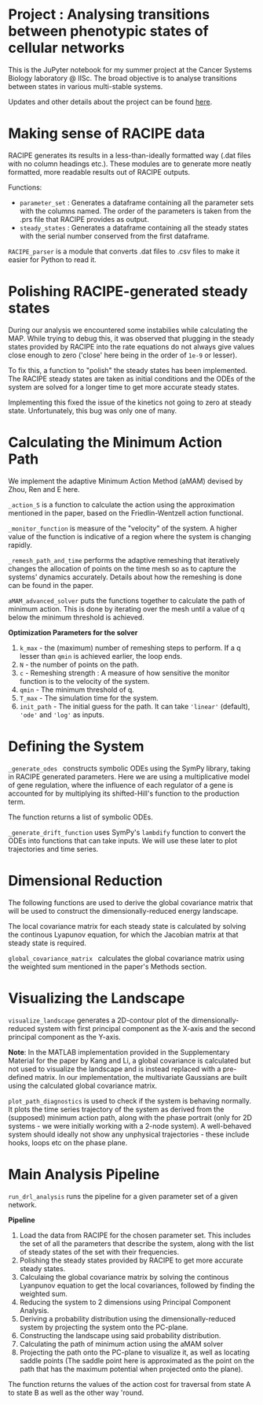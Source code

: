 # Project : Analysing transitions between phenotypic states of cellular networks
This is the JuPyter notebook for my summer project at the Cancer Systems Biology laboratory @ IISc. The broad objective is to analyse transitions between states in various multi-stable systems.

Updates and other details about the project can be found [here](https://docs.google.com/presentation/d/1Wb02X7PI-c182syrV49iUH8WHvz6C3KffE5MbGOBU-U/edit?slide=id.g35cf70c6234_0_0#slide=id.g35cf70c6234_0_0).

# Making sense of RACIPE data

RACIPE generates its results in a less-than-ideally formatted way (.dat files with no column headings etc.). These modules are to generate more neatly formatted, more readable results out of RACIPE outputs.

Functions:
- ```parameter_set``` : Generates a dataframe containing all the parameter sets with the columns named. The order of the parameters is taken from the .prs file that RACIPE provides as output.
- ```steady_states``` : Generates a dataframe containing all the steady states with the serial number conserved from the first dataframe.

```RACIPE_parser``` is a module that converts .dat files to .csv files to make it easier for Python to read it.

# Polishing RACIPE-generated steady states

During our analysis we encountered some instabilies while calculating the MAP. While trying to debug this, it was observed that plugging in the steady states provided by RACIPE into the rate equations do not always give values close enough to zero ('close' here being in the order of ```1e-9``` or lesser).

To fix this, a function to "polish" the steady states has been implemented. The RACIPE steady states are taken as initial conditions and the ODEs of the system are solved for a longer time to get more accurate steady states.

Implementing this fixed the issue of the kinetics not going to zero at steady state. Unfortunately, this bug was only one of many.

# Calculating the Minimum Action Path

We implement the adaptive Minimum Action Method (aMAM) devised by Zhou, Ren and E here.

```_action_S``` is a function to calculate the action using the approximation mentioned in the paper, based on the Friedlin-Wentzell action functional.

```_monitor_function``` is measure of the "velocity" of the system. A higher value of the function is indicative of a region where the system is changing rapidly.

```_remesh_path_and_time``` performs the adaptive remeshing that iteratively changes the allocation of points on the time mesh so as to capture the systems' dynamics accurately. Details about how the remeshing is done can be found in the paper.

```aMAM_advanced_solver``` puts the functions together to calculate the path of minimum action. This is done by iterating over the mesh until a value of q below the minimum threshold is achieved.

**Optimization Parameters for the solver**


1.   ```k_max``` - the (maximum) number of remeshing steps to perform. If a q lesser than ```qmin``` is achieved earlier, the loop ends.
2.   ```N``` - the number of points on the path.
3. ```c``` - Remeshing strength : A measure of how sensitive the monitor function is to the velocity of the system.
4. ```qmin``` - The minimum threshold of q.
5. ```T_max``` - The simulation time for the system.
6. ```init_path``` - The initial guess for the path. It can take ```'linear'```  (default), ```'ode'``` and ```'log'``` as inputs.

# Defining the System

```_generate_odes ``` constructs symbolic ODEs using the SymPy library, taking in RACIPE generated parameters.
Here we are using a multiplicative model of gene regulation, where the influence of each regulator of a gene is accounted for by multiplying its shifted-Hill's function to the production term.

The function returns a list of symbolic ODEs.

```_generate_drift_function``` uses SymPy's ```lambdify``` function to convert the ODEs into functions that can take inputs. We will use these later to plot trajectories and time series.

# Dimensional Reduction


The following functions are used to derive the global covariance matrix that will be used to construct the dimensionally-reduced energy landscape.

The local covariance matrix for each steady state is calculated by solving the continous Lyapunov equation, for which the Jacobian matrix at that steady state is required.

```global_covariance_matrix ``` calculates the global covariance matrix using the weighted sum mentioned in the paper's Methods section.

# Visualizing the Landscape

```visualize_landscape``` generates a 2D-contour plot of the dimensionally-reduced system with first principal component as the X-axis and the second principal component as the Y-axis.

**Note**: In the MATLAB implementation provided in the Supplementary Material for the paper by Kang and Li, a global covariance is calculated but not used to visualize the landscape and is instead replaced with a pre-defined matrix.
In our implementation, the multivariate Gaussians are built using the calculated global covariance matrix.

```plot_path_diagnostics``` is used to check if the system is behaving normally. It plots the time series trajectory of the system as derived from the (supposed) minimum action path, along with the phase portrait (only for 2D systems - we were initially working with a 2-node system). A well-behaved system should ideally not show any unphysical trajectories - these include hooks, loops etc on the phase plane.

# Main Analysis Pipeline

```run_drl_analysis``` runs the pipeline for a given parameter set of a given network.

**Pipeline**


1.   Load the data from RACIPE for the chosen parameter set. This includes the set of all the parameters that describe the system, along with the list of steady states of the set with their frequencies.
2.   Polishing the steady states provided by RACIPE to get more accurate steady states.
3. Calculaing the global covariance matrix by solving the continous Lyanpunov equation to get the local covariances, followed by finding the weighted sum.
4. Reducing the system to 2 dimensions using Principal Component Analysis.
5. Deriving a probability distribution using the dimensionally-reduced system by projecting the system onto the PC-plane.
6. Constructing the landscape using said probability distribution.
7. Calculating the path of minimum action using the aMAM solver
8. Projecting the path onto the PC-plane to visualize it, as well as locating saddle points (The saddle point here is approximated as the point on the path that has the maximum potential when projected onto the plane).

The function returns the values of the action cost for traversal from state A to state B as well as the other way 'round.